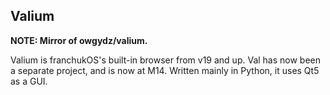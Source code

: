 ## Valium
**NOTE: Mirror of owgydz/valium.**

Valium is franchukOS's built-in browser from v19 and up. Val has now been a separate project, and is now at M14. 
Written mainly in Python, it uses Qt5 as a GUI. 
